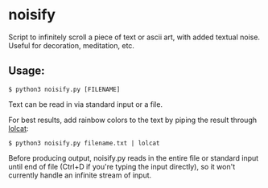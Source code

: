 # noisify
Script to infinitely scroll a piece of text or ascii art, with added textual noise.  Useful for decoration, meditation, etc. 

## Usage:

    $ python3 noisify.py [FILENAME]

Text can be read in via standard input or a file.

For best results, add rainbow colors to the text by piping the result through [lolcat](https://github.com/busyloop/lolcat):

    $ python3 noisify.py filename.txt | lolcat
    
Before producing output, noisify.py reads in the entire file or standard input 
until end of file (Ctrl+D if you're typing the input directly), 
so it won't currently handle an infinite stream of input.
